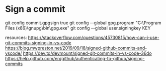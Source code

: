 # Sign a commit

git config commit.gpgsign true 
git config --global gpg.program "C:\Program Files (x86)\gnupg\bin\gpg.exe"
git config --global user.signingkey KEY


resources:
https://stackoverflow.com/questions/45730815/how-can-i-use-git-commits-signing-in-vs-code
https://blog.mwpreston.net/2019/09/18/signed-github-commits-and-vscode/
https://dev.to/devmount/signed-git-commits-in-vs-code-36do
https://help.github.com/en/github/authenticating-to-github/signing-commits
